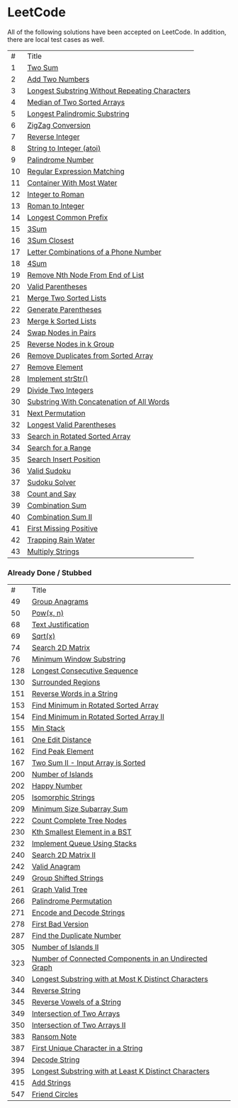 
# LeetCode

All of the following solutions have been accepted on LeetCode. In addition, there
are local test cases as well.

<table>
  <tr>
    <td>#</td>
    <td>Title</td>
  </tr>
  <tr>
    <td>1</td>
    <td><a href="../assets/arrays/questions/two_sum/two_sum.js">Two Sum</a></td>
  </tr>
  <tr>
    <td>2</td>
    <td><a href="../assets/linked_lists/questions/add_two_numbers/add_two_numbers.js">Add Two Numbers</a></td>
  </tr>
  <tr>
    <td>3</td>
    <td><a href="../assets/strings/questions/longest_substring_no_repeating_characters/longest_substring_no_repeating_characters.js">Longest Substring Without Repeating Characters</a></td>
  </tr>
  <tr>
    <td>4</td>
    <td><a href="../assets/search/questions/_median_of_two_sorted_arrays/median_of_two_sorted_arrays.js">Median of Two Sorted Arrays</a></td>
  </tr>
  <tr>
    <td>5</td>
    <td><a href="../assets/strings/questions/longest_palindromic_substring/longest_palindromic_substring.js">Longest Palindromic Substring</a></td>
  </tr>
  <tr>
    <td>6</td>
    <td><a href="../assets/strings/questions/zigzag_conversion/zigzag_conversion.js">ZigZag Conversion</a></td>
  </tr>
  <tr>
    <td>7</td>
    <td><a href="../assets/math/questions/_reverse_integer/reverse_integer.js">Reverse Integer</a></td>
  </tr>
  <tr>
    <td>8</td>
    <td><a href="../assets/math/questions/_string_to_integer_atoi/string_to_integer_atoi.js">String to Integer (atoi)</a></td>
  </tr>
  <tr>
    <td>9</td>
    <td><a href="../assets/math/questions/_palindrome_number/palindrome_number.js">Palindrome Number</a></td>
  </tr>
  <tr>
    <td>10</td>
    <td><a href="../assets/dynamic_programming/questions/_regular_expression_matching/regular_expression_matching.js">Regular Expression Matching</a></td>
  </tr>
  <tr>
    <td>11</td>
    <td><a href="../assets/arrays/questions/_container_with_most_water/container_with_most_water.js">Container With Most Water</a></td>
  </tr>
  <tr>
    <td>12</td>
    <td><a href="../assets/math/questions/_integer_to_roman/integer_to_roman.js">Integer to Roman</a></td>
  </tr>
  <tr>
    <td>13</td>
    <td><a href="../assets/math/questions/_roman_to_integer/roman_to_integer.js">Roman to Integer</a></td>
  </tr>
  <tr>
    <td>14</td>
    <td><a href="../assets/strings/questions/_longest_common_prefix/longest_common_prefix.js">Longest Common Prefix</a></td>
  </tr>
  <tr>
    <td>15</td>
    <td><a href="../assets/arrays/questions/_3sum/3sum.js">3Sum</a></td>
  </tr>
  <tr>
    <td>16</td>
    <td><a href="../assets/arrays/questions/_3sum_closest/3sum_closest.js">3Sum Closest</a></td>
  </tr>
  <tr>
    <td>17</td>
    <td><a href="../assets/dynamic_programming/questions/_letter_combinations_phone_number/letter_combinations_phone_number.js">Letter Combinations of a Phone Number</a></td>
  </tr>
  <tr>
    <td>18</td>
    <td><a href="../assets/arrays/questions/_4sum/4sum.js">4Sum</a></td>
  </tr>
  <tr>
    <td>19</td>
    <td><a href="../assets/linked_lists/questions/_remove_nth_node_from_end_of_list/remove_nth_node_from_end_of_list.js">Remove Nth Node From End of List</a></td>
  </tr>
  <tr>
    <td>20</td>
    <td><a href="../assets/strings/questions/valid_parentheses/valid_parentheses.js">Valid Parentheses</a></td>
  </tr>
  <tr>
    <td>21</td>
    <td><a href="../assets/linked_lists/questions/merge_two_sorted_lists/merge_two_sorted_lists.js">Merge Two Sorted Lists</a></td>
  </tr>
  <tr>
    <td>22</td>
    <td><a href="../assets/dynamic_programming/questions/generate_parentheses/generate_parentheses.js">Generate Parentheses</a></td>
  </tr>
  <tr>
    <td>23</td>
    <td><a href="../assets/linked_lists/questions/merge_k_sorted_lists/merge_k_sorted_lists.js">Merge k Sorted Lists</a></td>
  </tr>
  <tr>
    <td>24</td>
    <td><a href="../assets/linked_lists/questions/_swap_nodes_in_pairs/swap_nodes_in_pairs.js">Swap Nodes in Pairs</a></td>
  </tr>
  <tr>
    <td>25</td>
    <td><a href="../assets/linked_lists/questions/_reverse_nodes_in_k_group/reverse_nodes_in_k_group.js">Reverse Nodes in k Group</a></td>
  </tr>
  <tr>
    <td>26</td>
    <td><a href="../assets/arrays/questions/_remove_duplicates_from_sorted_array/remove_duplicates_from_sorted_array.js">Remove Duplicates from Sorted Array</a></td>
  </tr>
  <tr>
    <td>27</td>
    <td><a href="../assets/arrays/questions/_remove_element/remove_element.js">Remove Element</a></td>
  </tr>
  <tr>
    <td>28</td>
    <td><a href="../assets/strings/questions/_implement_strStr/implement_strStr.js">Implement strStr()</a></td>
  </tr>
  <tr>
    <td>29</td>
    <td><a href="../assets/search/questions/_divide_two_integers/divide_two_integers.js">Divide Two Integers</a></td>
  </tr>
  <tr>
    <td>30</td>
    <td><a href="../assets/strings/questions/_substring_with_concatenation_of_words/substring_with_concatenation_of_words.js">Substring With Concatenation of All Words</a></td>
  </tr>
  <tr>
    <td>31</td>
    <td><a href="../assets/arrays/questions/_next_permutation/next_permutation.js">Next Permutation</a></td>
  </tr>
  <tr>
    <td>32</td>
    <td><a href="../assets/dynamic_programming/questions/_longest_valid_parentheses/longest_valid_parentheses.js">Longest Valid Parentheses</a></td>
  </tr>
  <tr>
    <td>33</td>
    <td><a href="../assets/search/questions/search_in_rotated_sorted_array/search_in_rotated_sorted_array.js">Search in Rotated Sorted Array</a></td>
  </tr>
  <tr>
    <td>34</td>
    <td><a href="../assets/search/questions/_search_for_a_range/search_for_a_range.js">Search for a Range</a></td>
  </tr>
  <tr>
    <td>35</td>
    <td><a href="../assets/search/questions/_search_insert_position/search_insert_position.js">Search Insert Position</a></td>
  </tr>
  <tr>
    <td>36</td>
    <td><a href="../assets/arrays/questions/_valid_sudoku/valid_sudoku.js">Valid Sudoku</a></td>
  </tr>
  <tr>
    <td>37</td>
    <td><a href="../assets/arrays/questions/_sudoku_solver/sudoku_solver.js">Sudoku Solver</a></td>
  </tr>
  <tr>
    <td>38</td>
    <td><a href="../assets/strings/questions/_count_and_say/count_and_say.js">Count and Say</a></td>
  </tr>
  <tr>
    <td>39</td>
    <td><a href="../assets/arrays/questions/_combination_sum/combination_sum.js">Combination Sum</a></td>
  </tr>
  <tr>
    <td>40</td>
    <td><a href="../assets/arrays/questions/_combination_sum_II/combination_sum_II.js">Combination Sum II</a></td>
  </tr>
  <tr>
    <td>41</td>
    <td><a href="../assets/arrays/questions/_first_missing_positive/first_missing_positive.js">First Missing Positive</a></td>
  </tr>
  <tr>
    <td>42</td>
    <td><a href="../assets/queues_and_stacks/questions/_trapping_rain_water/trapping_rain_water.js">Trapping Rain Water</a></td>
  </tr>
  <tr>
    <td>43</td>
    <td><a href="../assets/strings/questions/_multiply_strings/multiply_strings.js">Multiply Strings</a></td>
  </tr>
</table>

### Already Done / Stubbed

<table>
  <tr>
    <td>#</td>
    <td>Title</td>
  </tr>
  <tr>
    <td>49</td>
    <td><a href="../assets/strings/questions/group_anagrams/group_anagrams.js">Group Anagrams</a></td>
  </tr>
  <tr>
    <td>50</td>
    <td><a href="../assets/search/questions/_pow(x,n)/pow.js">Pow(x, n)</a></td>
  </tr>
  <tr>
    <td>68</td>
    <td><a href="../assets/strings/questions/_text_justification/text_justification.js">Text Justification</a></td>
  </tr>
  <tr>
    <td>69</td>
    <td><a href="../assets/search/questions/_sqrt(x)/sqrt.js">Sqrt(x)</a></td>
  </tr>
  <tr>
    <td>74</td>
    <td><a href="../assets/search/questions/_search_2D_matrix/search_2D_matrix.js">Search 2D Matrix</a></td>
  </tr>
  <tr>
    <td>76</td>
    <td><a href="../assets/strings/questions/_minimum_window_substring/minimum_window_substring.js">Minimum Window Substring</a></td>
  </tr>
  <tr>
    <td>128</td>
    <td><a href="../assets/union_find/questions/_longest_consecutive_sequence/longest_consecutive_sequence.js">Longest Consecutive Sequence</a></td>
  </tr>
  <tr>
    <td>130</td>
    <td><a href="../assets/union_find/questions/_surrounded_regions/surrounded_regions.js">Surrounded Regions</a></td>
  </tr>
  <tr>
    <td>151</td>
    <td><a href="../assets/strings/questions/reverse_words_in_a_string/reverse_words_in_a_string.js">Reverse Words in a String</a></td>
  </tr>
  <tr>
    <td>153</td>
    <td><a href="../assets/search/questions/_find_minimum_in_rotated_sorted_array/find_minimum_in_rotated_sorted_array.js">Find Minimum in Rotated Sorted Array</a></td>
  </tr>
  <tr>
    <td>154</td>
    <td><a href="../assets/search/questions/_find_minimum_in_rotated_sorted_array_II/find_minimum_in_rotated_sorted_array_II.js">Find Minimum in Rotated Sorted Array II</a></td>
  </tr>
  <tr>
    <td>155</td>
    <td><a href="../assets/queues_and_stacks/questions/_min_stack/min_stack.js">Min Stack</a></td>
  </tr>
  <tr>
    <td>161</td>
    <td><a href="../assets/strings/questions/one_edit_distance/one_edit_distance.js">One Edit Distance</a></td>
  </tr>
  <tr>
    <td>162</td>
    <td><a href="../assets/search/questions/_find_peak_element/find_peak_element.js">Find Peak Element</a></td>
  </tr>
  <tr>
    <td>167</td>
    <td><a href="../assets/search/questions/_two_sum_II/two_sum_II.js">Two Sum II - Input Array is Sorted</a></td>
  </tr>
  <tr>
    <td>200</td>
    <td><a href="../assets/union_find/questions/_number_of_islands/number_of_islands.js">Number of Islands</a></td>
  </tr>
  <tr>
    <td>202</td>
    <td><a href="../assets/math/questions/_happy_number/happy_number.js">Happy Number</a></td>
  </tr>
  <tr>
    <td>205</td>
    <td><a href="../assets/strings/questions/isomorphic_strings/isomorphic_strings.js">Isomorphic Strings</a></td>
  </tr>
  <tr>
    <td>209</td>
    <td><a href="../assets/search/questions/_minimum_size_subarray_sum/minimum_size_subarray_sum.js">Minimum Size Subarray Sum</a></td>
  </tr>
  <tr>
    <td>222</td>
    <td><a href="../assets/search/questions/_count_complete_tree_nodes/count_complete_tree_nodes.js">Count Complete Tree Nodes</a></td>
  </tr>
  <tr>
    <td>230</td>
    <td><a href="../assets/search/questions/_kth_smallest_element_in_a_bst/kth_smallest_element_in_a_bst.js">Kth Smallest Element in a BST</a></td>
  </tr>
  <tr>
    <td>232</td>
    <td><a href="../assets/queues_and_stacks/questions/_implement_queue_using_stacks/implement_queue_using_stacks.js">Implement Queue Using Stacks</a></td>
  </tr>
  <tr>
    <td>240</td>
    <td><a href="../assets/search/questions/_search_2D_matrix_II/search_2D_matrix_II.js">Search 2D Matrix II</a></td>
  </tr>
  <tr>
    <td>242</td>
    <td><a href="../assets/strings/questions/valid_anagram/valid_anagram.js">Valid Anagram</a></td>
  </tr>
  <tr>
    <td>249</td>
    <td><a href="../assets/strings/questions/_group_shifted_strings/group_shifted_strings.js">Group Shifted Strings</a></td>
  </tr>
  <tr>
    <td>261</td>
    <td><a href="../assets/union_find/questions/_graph_valid_tree/graph_valid_tree.js">Graph Valid Tree</a></td>
  </tr>
  <tr>
    <td>266</td>
    <td><a href="../assets/strings/questions/palindrome_permutation/palindrome_permutation.js">Palindrome Permutation</a></td>
  </tr>
  <tr>
    <td>271</td>
    <td><a href="../assets/strings/questions/_encode_and_decode_strings/encode_and_decode_strings.js">Encode and Decode Strings</a></td>
  </tr>
  <tr>
    <td>278</td>
    <td><a href="../assets/search/questions/_first_bad_version/first_bad_version.js">First Bad Version</a></td>
  </tr>
  <tr>
    <td>287</td>
    <td><a href="../assets/search/questions/_find_the_duplicate_number/find_the_duplicate_number.js">Find the Duplicate Number</a></td>
  </tr>
  <tr>
    <td>305</td>
    <td><a href="../assets/union_find/questions/_number_of_islands_II/number_of_islands_II.js">Number of Islands II</a></td>
  </tr>
  <tr>
    <td>323</td>
    <td><a href="../assets/union_find/questions/_number_of_connected_components/number_of_connected_components.js">Number of Connected Components in an Undirected Graph</a></td>
  </tr>
  <tr>
    <td>340</td>
    <td><a href="../assets/strings/questions/_longest_substring_most_k_distinct/longest_substring_most_k_distinct.js">Longest Substring with at Most K Distinct Characters</a></td>
  </tr>
  <tr>
    <td>344</td>
    <td><a href="../assets/strings/questions/reverse_string/reverse_string.js">Reverse String</a></td>
  </tr>
  <tr>
    <td>345</td>
    <td><a href="../assets/strings/questions/reverse_vowels_of_string/reverse_vowels_of_string.js">Reverse Vowels of a String</a></td>
  </tr>
  <tr>
    <td>349</td>
    <td><a href="../assets/search/questions/_intersection_of_two_arrays/intersection_of_two_arrays.js">Intersection of Two Arrays</a></td>
  </tr>
  <tr>
    <td>350</td>
    <td><a href="../assets/search/questions/_intersection_of_two_arrays_II/intersection_of_two_arrays_II.js">Intersection of Two Arrays II</a></td>
  </tr>
  <tr>
    <td>383</td>
    <td><a href="../assets/strings/questions/ransom_note/ransom_note.js">Ransom Note</a></td>
  </tr>
  <tr>
    <td>387</td>
    <td><a href="../assets/strings/questions/first_unique_character/first_unique_character.js">First Unique Character in a String</a></td>
  </tr>
  <tr>
    <td>394</td>
    <td><a href="../assets/queues_and_stacks/questions/_decode_string/decode_string.js">Decode String</a></td>
  </tr>
  <tr>
    <td>395</td>
    <td><a href="../assets/strings/questions/_longest_substring_least_k_distinct/longest_substring_least_k_distinct.js">Longest Substring with at Least K Distinct Characters</a></td>
  </tr>
  <tr>
    <td>415</td>
    <td><a href="../assets/strings/questions/_add_strings/add_strings.js">Add Strings</a></td>
  </tr>
  <tr>
    <td>547</td>
    <td><a href="../assets/union_find/questions/_friend_circles/friend_circles.js">Friend Circles</a></td>
  </tr>
</table>
